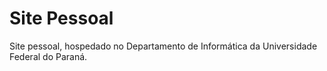 # Site Pessoal
Site pessoal, hospedado no Departamento de Informática da Universidade Federal do Paraná.
